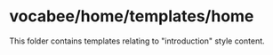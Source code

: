 # vocabee/home/templates/home

This folder contains templates relating to "introduction" style content. 